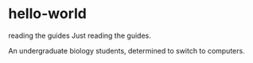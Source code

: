 # hello-world
reading the guides
Just reading the guides.

An undergraduate biology students, determined to switch to computers.
